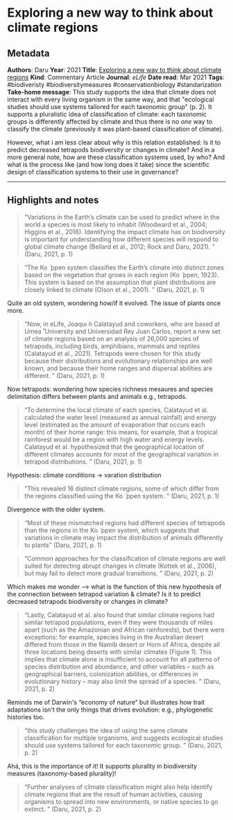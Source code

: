 # Exploring a new way to think about climate regions

## Metadata

**Authors**: Daru
**Year**: 2021
**Title**: [Exploring a new way to think about climate regions](zotero://select/items/1_UA9JMS99)
**Kind**: Commentary Article
**Journal**: *eLife*
**Date read**: Mar 2021
**Tags**: #biodiveristy #biodiversitymeasures #conservationbiology #standarization 
**Take-home message**: This study supports the idea that climate does not interact with every living organism in the same way, and that "ecological studies should use systems tailored for each taxonomic group" (p. 2). It supports a pluralistic idea of classification of climate: each taxonomic groups is differently affected by climate and thus there is no *one* way to classify the climate (previously it was plant-based classification of climate). 

However, what i am less clear about why is this relation established: Is it to predict decreased tetrapods biodiversity or changes in climate? And in a more general note, how are these classification systems used, by who? And what is the process like (and how long does it take) since the scientific design of classification systems to their use in governance?


---

## Highlights and notes
> “Variations in the Earth’s climate can be used to predict where in the world a species is most likely to inhabit (Woodward et al., 2004; Higgins et al., 2016). Identifying the impact climate has on biodiversity is important for understanding how different species will respond to global climate change (Bellard et al., 2012; Rock and Daru, 2021). ” (Daru, 2021, p. 1)

> “The Ko ̈ ppen system classifies the Earth’s climate into distinct zones based on the vegetation that grows in each region (Ko ̈ ppen, 1923). This system is based on the assumption that plant distributions are closely linked to climate (Olson et al., 2001). ” (Daru, 2021, p. 1) 

Quite an old system, wondering how/if it evolved. The issue of plants once more.

> “Now, in eLife, Joaquı ́n Calatayud and coworkers, who are based at Umea ̊ University and Universidad Rey Juan Carlos, report a new set of climate regions based on an analysis of 26,000 species of tetrapods, including birds, amphibians, mammals and reptiles (Calatayud et al., 2021). Tetrapods were chosen for this study because their distributions and evolutionary relationships are well known, and because their home ranges and dispersal abilities are different. ” (Daru, 2021, p. 1) 

Now tetrapods: wondering how species richness mesaures and species delimitation differs between plants and animals e.g., tetrapods.

> “To determine the local climate of each species, Calatayud et al. calculated the water level (measured as annual rainfall) and energy level (estimated as the amount of evaporation that occurs each month) of their home range: this means, for example, that a tropical rainforest would be a region with high water and energy levels. Calatayud et al. hypothesized that the geographical location of different climates accounts for most of the geographical variation in tetrapod distributions. ” (Daru, 2021, p. 1) 

Hypothesis: climate conditions -> varation distribution

> “This revealed 16 distinct climate regions, some of which differ from the regions classified using the Ko ̈ ppen system. ” (Daru, 2021, p. 1) 

Divergence with the older system.

> “Most of these mismatched regions had different species of tetrapods than the regions in the Ko ̈ ppen system, which suggests that variations in climate may impact the distribution of animals differently to plants” (Daru, 2021, p. 1)

> “Common approaches for the classification of climate regions are well suited for detecting abrupt changes in climate (Kottek et al., 2006), but may fail to detect more gradual transitions. ” (Daru, 2021, p. 2) 

Which makes me wonder --> what is the function of this new hypothesis of the connection between tetrapod variation & climate? Is it to predict decreased tetrapods biodiversity or changes in climate?

> “Lastly, Calatayud et al. also found that similar climate regions had similar tetrapod populations, even if they were thousands of miles apart (such as the Amazonian and African rainforests), but there were exceptions: for example, species living in the Australian desert differed from those in the Namib desert or Horn of Africa, despite all three locations being deserts with similar climates (Figure 1). This implies that climate alone is insufficient to account for all patterns of species distribution and abundance, and other variables – such as geographical barriers, colonization abilities, or differences in evolutionary history – may also limit the spread of a species. ” (Daru, 2021, p. 2) 

Reminds me of Darwin's “economy of nature” but illustrates how trait adaptations isn't the only things that drives evolution: e.g., phylogenetic histories too.

> “this study challenges the idea of using the same climate classification for multiple organisms, and suggests ecological studies should use systems tailored for each taxonomic group. ” (Daru, 2021, p. 2) 

Ahá, this is the importance of it! It supports plurality in biodiversity measures (taxonomy-based plurality)!

> “Further analyses of climate classification might also help identify climate regions that are the result of human activities, causing organisms to spread into new environments, or native species to go extinct. ” (Daru, 2021, p. 2)


